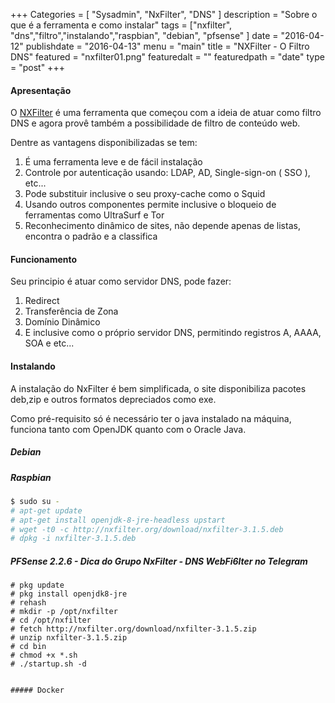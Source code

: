 +++
Categories = [
	"Sysadmin", 
	"NxFilter",
	"DNS"
]
description = "Sobre o que é a ferramenta e como instalar"
tags = ["nxfilter", "dns","filtro","instalando","raspbian", "debian", "pfsense" ]
date = "2016-04-12"
publishdate = "2016-04-13"
menu = "main"
title = "NXFilter - O Filtro DNS"
featured = "nxfilter01.png"
featuredalt = ""
featuredpath = "date"
type = "post"
+++

#### Apresentação

O [NXFilter](http://www.nxfilter.org/) é uma ferramenta que começou com a ideia de atuar como filtro DNS e agora provê também a possibilidade de filtro de conteúdo web.

Dentre as vantagens disponibilizadas se tem:

 1. É uma ferramenta leve e de fácil instalação
 2. Controle por autenticação usando: LDAP, AD, Single-sign-on ( SSO ), etc... 
 3. Pode substituir inclusive o seu proxy-cache como o Squid
 4. Usando outros componentes permite inclusive o bloqueio de ferramentas como UltraSurf e Tor
 5. Reconhecimento dinâmico de sites, não depende apenas de listas, encontra o padrão e a classifica

#### Funcionamento
Seu principio é atuar como servidor DNS, pode fazer:

 1. Redirect
 2. Transferência de Zona
 3. Domínio Dinâmico
 4. E inclusive como o próprio servidor DNS, permitindo registros A, AAAA, SOA e etc...


#### Instalando
A instalação do NxFilter é bem simplificada, o site disponibiliza pacotes deb,zip e outros formatos depreciados como exe.

Como pré-requisito só é necessário ter o java instalado na máquina, funciona tanto com OpenJDK quanto com o Oracle Java.
##### Debian

##### Raspbian
```bash
$ sudo su - 
# apt-get update
# apt-get install openjdk-8-jre-headless upstart
# wget -t0 -c http://nxfilter.org/download/nxfilter-3.1.5.deb
# dpkg -i nxfilter-3.1.5.deb
```

##### PFSense 2.2.6 - Dica do Grupo NxFilter - DNS WebFi6lter no Telegram
```
# pkg update
# pkg install openjdk8-jre
# rehash
# mkdir -p /opt/nxfilter
# cd /opt/nxfilter
# fetch http://nxfilter.org/download/nxfilter-3.1.5.zip
# unzip nxfilter-3.1.5.zip
# cd bin
# chmod +x *.sh
# ./startup.sh -d


##### Docker
